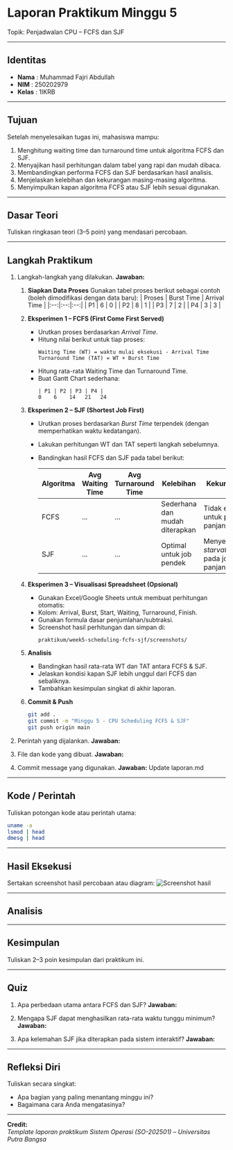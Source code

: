 
# Laporan Praktikum Minggu 5
Topik: Penjadwalan CPU – FCFS dan SJF

---

## Identitas
- **Nama**  : Muhammad Fajri Abdullah 
- **NIM**   : 250202979
- **Kelas** : 1IKRB

---

## Tujuan  

Setelah menyelesaikan tugas ini, mahasiswa mampu:
1. Menghitung waiting time dan turnaround time untuk algoritma FCFS dan SJF.
2. Menyajikan hasil perhitungan dalam tabel yang rapi dan mudah dibaca.
3. Membandingkan performa FCFS dan SJF berdasarkan hasil analisis.
4. Menjelaskan kelebihan dan kekurangan masing-masing algoritma.
5. Menyimpulkan kapan algoritma FCFS atau SJF lebih sesuai digunakan.
   
---

## Dasar Teori
Tuliskan ringkasan teori (3–5 poin) yang mendasari percobaan.

---

## Langkah Praktikum
1. Langkah-langkah yang dilakukan.
    **Jawaban:**
    1. **Siapkan Data Proses**
       Gunakan tabel proses berikut sebagai contoh (boleh dimodifikasi dengan data baru):
       | Proses | Burst Time | Arrival Time |
       |:--:|:--:|:--:|
       | P1 | 6 | 0 |
       | P2 | 8 | 1 |
       | P3 | 7 | 2 |
       | P4 | 3 | 3 |

    2. **Eksperimen 1 – FCFS (First Come First Served)**
       - Urutkan proses berdasarkan *Arrival Time*.  
       - Hitung nilai berikut untuk tiap proses:
         ```
         Waiting Time (WT) = waktu mulai eksekusi - Arrival Time
         Turnaround Time (TAT) = WT + Burst Time
         ```
       - Hitung rata-rata Waiting Time dan Turnaround Time.  
       - Buat Gantt Chart sederhana:  
         ```
         | P1 | P2 | P3 | P4 |
         0    6    14   21   24
         ```

    3. **Eksperimen 2 – SJF (Shortest Job First)**
       - Urutkan proses berdasarkan *Burst Time* terpendek (dengan memperhatikan waktu kedatangan).  
       - Lakukan perhitungan WT dan TAT seperti langkah sebelumnya.  
       - Bandingkan hasil FCFS dan SJF pada tabel berikut:

         | Algoritma | Avg Waiting Time | Avg Turnaround Time | Kelebihan | Kekurangan |
         |------------|------------------|----------------------|------------|-------------|
         | FCFS | ... | ... | Sederhana dan mudah diterapkan | Tidak efisien untuk proses panjang |
         | SJF | ... | ... | Optimal untuk job pendek | Menyebabkan *starvation* pada job panjang |

    4. **Eksperimen 3 – Visualisasi Spreadsheet (Opsional)**
       - Gunakan Excel/Google Sheets untuk membuat perhitungan otomatis:
       - Kolom: Arrival, Burst, Start, Waiting, Turnaround, Finish.
       - Gunakan formula dasar penjumlahan/subtraksi.
       - Screenshot hasil perhitungan dan simpan di:
         ```
         praktikum/week5-scheduling-fcfs-sjf/screenshots/
         ```

    5. **Analisis**
       - Bandingkan hasil rata-rata WT dan TAT antara FCFS & SJF.  
       - Jelaskan kondisi kapan SJF lebih unggul dari FCFS dan sebaliknya.  
       - Tambahkan kesimpulan singkat di akhir laporan.

    6. **Commit & Push**
       ```bash
       git add .
       git commit -m "Minggu 5 - CPU Scheduling FCFS & SJF"
       git push origin main
       ```

2. Perintah yang dijalankan.
    **Jawaban:**

3. File dan kode yang dibuat.
   **Jawaban:**
   
4. Commit message yang digunakan.
   **Jawaban:** Update laporan.md

---

## Kode / Perintah
Tuliskan potongan kode atau perintah utama:
```bash
uname -a
lsmod | head
dmesg | head
```

---

## Hasil Eksekusi
Sertakan screenshot hasil percobaan atau diagram:
![Screenshot hasil](screenshots/example.png)

---

## Analisis

---

## Kesimpulan
Tuliskan 2–3 poin kesimpulan dari praktikum ini.

---

## Quiz
1. Apa perbedaan utama antara FCFS dan SJF?
   **Jawaban:**
   
2. Mengapa SJF dapat menghasilkan rata-rata waktu tunggu minimum?
   **Jawaban:**
   
3. Apa kelemahan SJF jika diterapkan pada sistem interaktif?
   **Jawaban:**  



---

## Refleksi Diri
Tuliskan secara singkat:
- Apa bagian yang paling menantang minggu ini?  
- Bagaimana cara Anda mengatasinya?  

---

**Credit:**  
_Template laporan praktikum Sistem Operasi (SO-202501) – Universitas Putra Bangsa_
